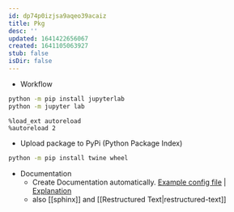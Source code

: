 ```yaml
---
id: dp74p0izjsa9aqeo39acaiz
title: Pkg
desc: ''
updated: 1641422656067
created: 1641105063927
stub: false
isDir: false
---
```




- Workflow


```bash
python -m pip install jupyterlab
python -m jupyter lab
```

```
%load_ext autoreload
%autoreload 2
```

- Upload package to PyPi (Python Package Index)

```bash
python -m pip install twine wheel
```

- Documentation
  - Create Documentation automatically. [Example config file](https://github.com/koaning/clumper/blob/main/mkdocs.yml) \| [Explanation](https://calmcode.io/docs/mkdocs.yml.html)
  - also [[sphinx]] and [[Restructured Text|restructured-text]]
